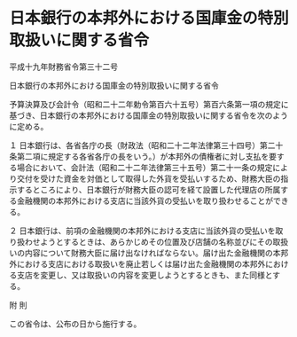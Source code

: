 # 日本銀行の本邦外における国庫金の特別取扱いに関する省令

平成十九年財務省令第三十二号

日本銀行の本邦外における国庫金の特別取扱いに関する省令

予算決算及び会計令（昭和二十二年勅令第百六十五号）第百六条第一項の規定に基づき、日本銀行の本邦外における国庫金の特別取扱いに関する省令を次のように定める。

１ 日本銀行は、各省各庁の長（財政法（昭和二十二年法律第三十四号）第二十条第二項に規定する各省各庁の長をいう。）が本邦外の債権者に対し支払を要する場合において、会計法（昭和二十二年法律第三十五号）第二十一条の規定により交付を受けた資金を対価として取得した外貨を受払いするため、財務大臣の指示するところにより、日本銀行が財務大臣の認可を経て設置した代理店の所属する金融機関の本邦外における支店に当該外貨の受払いを取り扱わせることができる。

２ 日本銀行は、前項の金融機関の本邦外における支店に当該外貨の受払いを取り扱わせようとするときは、あらかじめその位置及び店舗の名称並びにその取扱いの内容について財務大臣に届け出なければならない。届け出た金融機関の本邦外における支店における取扱いを廃止若しくは届け出た金融機関の本邦外における支店を変更し、又は取扱いの内容を変更しようとするときも、また同様とする。

附 則

この省令は、公布の日から施行する。
